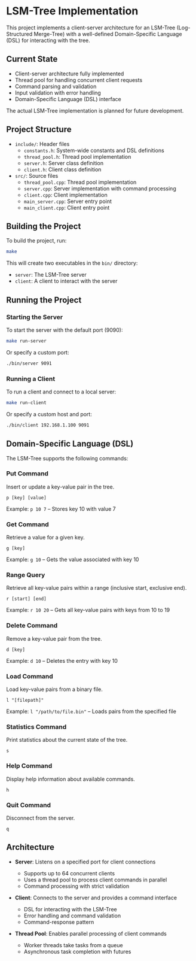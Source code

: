 # LSM-Tree Implementation

This project implements a client-server architecture for an LSM-Tree (Log-Structured Merge-Tree) with a well-defined Domain-Specific Language (DSL) for interacting with the tree.

## Current State

- Client-server architecture fully implemented
- Thread pool for handling concurrent client requests
- Command parsing and validation
- Input validation with error handling
- Domain-Specific Language (DSL) interface

The actual LSM-Tree implementation is planned for future development.

## Project Structure

- `include/`: Header files
  - `constants.h`: System-wide constants and DSL definitions
  - `thread_pool.h`: Thread pool implementation
  - `server.h`: Server class definition
  - `client.h`: Client class definition
- `src/`: Source files
  - `thread_pool.cpp`: Thread pool implementation
  - `server.cpp`: Server implementation with command processing
  - `client.cpp`: Client implementation
  - `main_server.cpp`: Server entry point
  - `main_client.cpp`: Client entry point

## Building the Project

To build the project, run:

```bash
make
```

This will create two executables in the `bin/` directory:

- `server`: The LSM-Tree server
- `client`: A client to interact with the server

## Running the Project

### Starting the Server

To start the server with the default port (9090):

```bash
make run-server
```

Or specify a custom port:

```bash
./bin/server 9091
```

### Running a Client

To run a client and connect to a local server:

```bash
make run-client
```

Or specify a custom host and port:

```bash
./bin/client 192.168.1.100 9091
```

## Domain-Specific Language (DSL)

The LSM-Tree supports the following commands:

### Put Command

Insert or update a key-value pair in the tree.

```
p [key] [value]
```

Example: `p 10 7` – Stores key 10 with value 7

### Get Command

Retrieve a value for a given key.

```
g [key]
```

Example: `g 10` – Gets the value associated with key 10

### Range Query

Retrieve all key-value pairs within a range (inclusive start, exclusive end).

```
r [start] [end]
```

Example: `r 10 20` – Gets all key-value pairs with keys from 10 to 19

### Delete Command

Remove a key-value pair from the tree.

```
d [key]
```

Example: `d 10` – Deletes the entry with key 10

### Load Command

Load key-value pairs from a binary file.

```
l "[filepath]"
```

Example: `l "/path/to/file.bin"` – Loads pairs from the specified file

### Statistics Command

Print statistics about the current state of the tree.

```
s
```

### Help Command

Display help information about available commands.

```
h
```

### Quit Command

Disconnect from the server.

```
q
```

## Architecture

- **Server**: Listens on a specified port for client connections

  - Supports up to 64 concurrent clients
  - Uses a thread pool to process client commands in parallel
  - Command processing with strict validation

- **Client**: Connects to the server and provides a command interface

  - DSL for interacting with the LSM-Tree
  - Error handling and command validation
  - Command-response pattern

- **Thread Pool**: Enables parallel processing of client commands
  - Worker threads take tasks from a queue
  - Asynchronous task completion with futures
